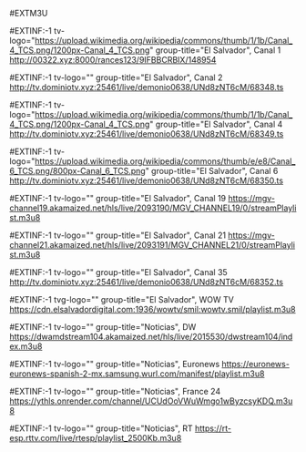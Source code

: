 #EXTM3U

#EXTINF:-1 tv-logo="https://upload.wikimedia.org/wikipedia/commons/thumb/1/1b/Canal_4_TCS.png/1200px-Canal_4_TCS.png" group-title="El Salvador", Canal 1
http://00322.xyz:8000/rances123/9IFBBCRBIX/148954

#EXTINF:-1 tv-logo="" group-title="El Salvador", Canal 2
http://tv.dominiotv.xyz:25461/live/demonio0638/UNd8zNT6cM/68348.ts

#EXTINF:-1 tv-logo="https://upload.wikimedia.org/wikipedia/commons/thumb/1/1b/Canal_4_TCS.png/1200px-Canal_4_TCS.png" group-title="El Salvador", Canal 4
http://tv.dominiotv.xyz:25461/live/demonio0638/UNd8zNT6cM/68349.ts

#EXTINF:-1 tv-logo="https://upload.wikimedia.org/wikipedia/commons/thumb/e/e8/Canal_6_TCS.png/800px-Canal_6_TCS.png" group-title="El Salvador", Canal 6
http://tv.dominiotv.xyz:25461/live/demonio0638/UNd8zNT6cM/68350.ts

#EXTINF:-1 tv-logo="" group-title="El Salvador", Canal 19
https://mgv-channel19.akamaized.net/hls/live/2093190/MGV_CHANNEL19/0/streamPlaylist.m3u8

#EXTINF:-1 tv-logo="" group-title="El Salvador", Canal 21
https://mgv-channel21.akamaized.net/hls/live/2093191/MGV_CHANNEL21/0/streamPlaylist.m3u8

#EXTINF:-1 tv-logo="" group-title="El Salvador", Canal 35
http://tv.dominiotv.xyz:25461/live/demonio0638/UNd8zNT6cM/68352.ts

#EXTINF:-1 tvg-logo="" group-title="El Salvador", WOW TV
https://cdn.elsalvadordigital.com:1936/wowtv/smil:wowtv.smil/playlist.m3u8

#EXTINF:-1 tv-logo="" group-title="Noticias", DW
https://dwamdstream104.akamaized.net/hls/live/2015530/dwstream104/index.m3u8

#EXTINF:-1 tv-logo="" group-title="Noticias", Euronews
https://euronews-euronews-spanish-2-mx.samsung.wurl.com/manifest/playlist.m3u8

#EXTINF:-1 tv-logo="" group-title="Noticias", France 24
https://ythls.onrender.com/channel/UCUdOoVWuWmgo1wByzcsyKDQ.m3u8

#EXTINF:-1 tv-logo="" group-title="Noticias", RT
https://rt-esp.rttv.com/live/rtesp/playlist_2500Kb.m3u8
